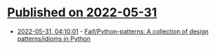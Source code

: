 # [Published on 2022-05-31](index.md)

* [2022-05-31, 04:10:01](https://news.ycombinator.com/item?id=31566025) - [Faif/Python-patterns: A collection of design patterns/idioms in Python](https://github.com/faif/python-patterns)
